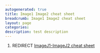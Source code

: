 ```yaml
---
autogenerated: true
title: Image1 Image2 cheat sheet
breadcrumb: Image1 Image2 cheat sheet
layout: page
categories: 
description: test description
---
```


1.  REDIRECT [ImageJ1-ImageJ2 cheat sheet](ImageJ1-ImageJ2_cheat_sheet )
